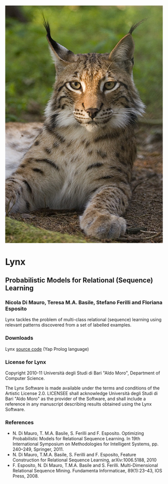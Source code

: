 ![lynx](Lynx.jpg)

# Lynx
## Probabilistic Models for Relational (Sequence) Learning
### Nicola Di Mauro, Teresa M.A. Basile, Stefano Ferilli and Floriana Esposito

Lynx tackles the problem of multi-class relational (sequence) learning
using relevant patterns discovered from a set of labelled examples.  

### Downloads
Lynx [source code](https://github.com/nicoladimauro/lemur) (Yap Prolog language) 

### License for Lynx

Copyright 2010-11 Università degli Studi di Bari "Aldo Moro",
Department of Computer Science.  

The Lynx Software is made available under the terms and conditions of
the Artistic License 2.0. LICENSEE shall acknowledge Università degli
Studi di Bari "Aldo Moro" as the provider of the Software, and shall
include a reference in any manuscript describing results obtained
using the Lynx Software. 

### References

* N. Di Mauro, T. M.A. Basile, S. Ferilli and F. Esposito. Optimizing
    Probabilistic Models for Relational Sequence Learning. In 19th
    International Symposium on Methodologies for Intelligent Systems,
    pp. 240–249, Springer, 2011. 
* N. Di Mauro, T.M.A. Basile, S. Ferilli and F. Esposito, Feature
    Construction for Relational Sequence Learning, arXiv:1006.5188,
    2010 
* F. Esposito, N. Di Mauro, T.M.A. Basile and
    S. Ferilli. Multi-Dimensional Relational Sequence
    Mining. Fundamenta Informaticae, 89(1):23–43, IOS Press, 2008.  

